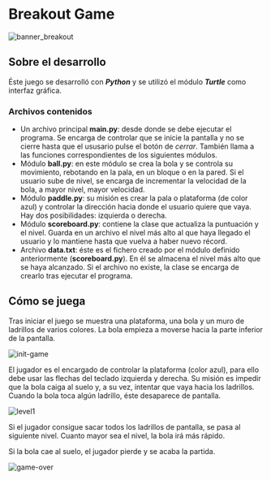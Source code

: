 # Breakout Game

![banner_breakout](https://github.com/arenaf/breakout-game/assets/169451601/8f48107c-5765-409d-8403-61c0cdf872d8)

## Sobre el desarrollo

Éste juego se desarrolló con ***Python*** y se utilizó el módulo ***Turtle*** como interfaz gráfica.

### Archivos contenidos
- Un archivo principal **main.py**: desde donde se debe ejecutar el programa. Se encarga de controlar que se inicie la pantalla y no se cierre hasta que el ususario pulse el botón de *cerrar*. También llama a las funciones correspondientes de los siguientes módulos.
- Módulo **ball.py**: en este módulo se crea la bola y se controla su movimiento, rebotando en la pala, en un bloque o en la pared. Si el usuario sube de nivel, se encarga de incrementar la velocidad de la bola, a mayor nivel, mayor velocidad.
- Módulo **paddle.py**: su misión es crear la pala o plataforma (de color azul) y controlar la dirección hacia donde el usuario quiere que vaya. Hay dos posibilidades: izquierda o derecha.
- Módulo **scoreboard.py**: contiene la clase que actualiza la puntuación y el nivel. Guarda en un archivo el nivel más alto al que haya llegado el usuario y lo mantiene hasta que vuelva a haber nuevo récord.
- Archivo **data.txt**: éste es el fichero creado por el módulo definido anteriormente (**scoreboard.py**). En él se almacena el nivel más alto que se haya alcanzado. Si el archivo no existe, la clase se encarga de crearlo tras ejecutar el programa.

## Cómo se juega

Tras iniciar el juego se muestra una plataforma, una bola y un muro de ladrillos de varios colores. La bola empieza a moverse hacia la parte inferior de la pantalla.


![init-game](https://github.com/arenaf/breakout-game/assets/169451601/c925b8f2-87c8-41c4-9cd7-e9ca45645b5d)


El jugador es el encargado de controlar la plataforma (color azul), para ello debe usar las flechas del teclado izquierda y derecha. Su misión es impedir que la bola caiga al suelo y, a su vez, intentar que vaya hacia los ladrillos. 
Cuando la bola toca algún ladrillo, éste desaparece de pantalla.

![level1](https://github.com/arenaf/breakout-game/assets/169451601/770a9655-5272-4fe9-a569-36d50eba4683)


Si el jugador consigue sacar todos los ladrillos de pantalla, se pasa al siguiente nivel. Cuanto mayor sea el nivel, la bola irá más rápido.

Si la bola cae al suelo, el jugador pierde y se acaba la partida.


![game-over](https://github.com/arenaf/breakout-game/assets/169451601/40b40dea-e051-4627-b476-8c50ec58e045)


